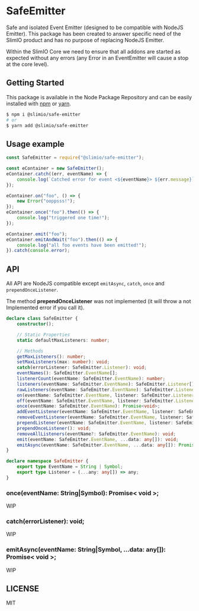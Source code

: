 # SafeEmitter
Safe and isolated Event Emitter (designed to be compatible with NodeJS Emitter). This package has been created to answer specific need of the SlimIO product and has no purpose of replacing NodeJS Emitter.

Within the SlimIO Core we need to ensure that all addons are started as expected without any errors (any Error in an EventEmitter will cause a stop at the core level).

## Getting Started

This package is available in the Node Package Repository and can be easily installed with [npm](https://docs.npmjs.com/getting-started/what-is-npm) or [yarn](https://yarnpkg.com).

```bash
$ npm i @slimio/safe-emitter
# or
$ yarn add @slimio/safe-emitter
```

## Usage example

```js
const SafeEmitter = require("@slimio/safe-emitter");

const eContainer = new SafeEmitter();
eContainer.catch((err, eventName) => {
    console.log(`Catched error for event <${eventName}> ${err.message}`);
});

eContainer.on("foo", () => {
    new Error("ooppsss!");
});
eContainer.once("foo").then(() => {
    console.log("triggered one time!");
});

eContainer.emit("foo");
eContainer.emitAndWait("foo").then(() => {
    console.log("all foo events have been emitted!");
}).catch(console.error);
```

## API

All API are NodeJS compatible except `emitAsync`, `catch`, `once` and `prependOnceListener`.

The method **prependOnceListener** was not implemented (it will throw a not Implemented error if you call it).

```ts
declare class SafeEmitter {
    constructor();

    // Static Properties
    static defaultMaxListeners: number;

    // Methods
    getMaxListeners(): number;
    setMaxListeners(max: number): void;
    catch(errorListener: SafeEmitter.Listener): void;
    eventNames(): SafeEmitter.EventName[];
    listenerCount(eventName: SafeEmitter.EventName): number;
    listeners(eventName: SafeEmitter.EventName): SafeEmitter.Listener[];
    rawListeners(eventName: SafeEmitter.EventName): SafeEmitter.Listener[];
    on(eventName: SafeEmitter.EventName, listener: SafeEmitter.Listener): void;
    off(eventName: SafeEmitter.EventName, listener: SafeEmitter.Listener): void;
    once(eventName: SafeEmitter.EventName): Promise<void>;
    addEventListener(eventName: SafeEmitter.EventName, listener: SafeEmitter.Listener): void;
    removeEventListener(eventName: SafeEmitter.EventName, listener: SafeEmitter.Listener): void;
    prependListener(eventName: SafeEmitter.EventName, listener: SafeEmitter.Listener): void;
    prependOnceListener(): void;
    removeAllListeners(eventName?: SafeEmitter.EventName): void;
    emit(eventName: SafeEmitter.EventName, ...data: any[]): void;
    emitAsync(eventName: SafeEmitter.EventName, ...data: any[]): Promise<void>;
}

declare namespace SafeEmitter {
    export type EventName = String | Symbol;
    export type Listener = (...any: any[]) => any;
}
```

### once(eventName: String|Symbol): Promise< void >;
WIP

### catch(errorListener): void;
WIP

### emitAsync(eventName: String|Symbol, ...data: any[]): Promise< void >;
WIP

## LICENSE
MIT
